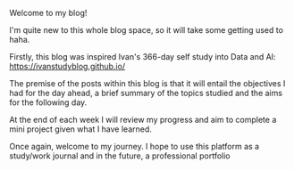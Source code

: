 Welcome to my blog!

I'm quite new to this whole blog space, so it will take some getting used to haha.

Firstly, this blog was inspired Ivan's 366-day self study into Data and AI: https://ivanstudyblog.github.io/

The premise of the posts within this blog is that it will entail the objectives I had for the day ahead, a brief summary of the topics studied and the aims for the following day.

At the end of each week I will review my progress and aim to complete a mini project given what I have learned.

Once again, welcome to my journey. I hope to use this platform as a study/work journal and in the future, a professional portfolio
